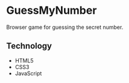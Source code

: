 # GuessMyNumber
 Browser game for guessing the secret number.

## Technology
- HTML5
- CSS3
- JavaScript
